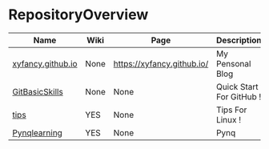 # RepositoryOverview

|Name|Wiki|Page|Description|
|---|---|---|---|
|[xyfancy.github.io](https://github.com/xyfancy/xyfancy.github.io)|None|https://xyfancy.github.io/|My Pensonal Blog|
|[GitBasicSkills](https://github.com/xyfancy/GitBasicSkills)|None|None|Quick Start For GitHub !|
|[tips](https://github.com/xyfancy/tips/wiki)|YES|None|Tips For Linux !|
|[Pynqlearning](https://github.com/xyfancy/PynqLearning/wiki)|YES|None|Pynq|



